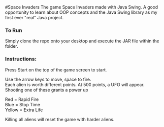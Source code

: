 #Space Invaders
The game Space Invaders made with Java Swing. A good opportunity to learn about OOP concepts and the Java Swing library as my first ever "real" Java project.

### To Run
Simply clone the repo onto your desktop and execute the JAR file within the folder.

### Instructions:
Press Start on the top of the game screen to start.

Use the arrow keys to move, space to fire.   
Each alien is worth different points. At 500 points, a UFO will appear. Shooting one of these grants a power up

Red = Rapid Fire  
Blue = Stop Time  
Yellow = Extra Life   

Killing all aliens will reset the game with harder aliens.

